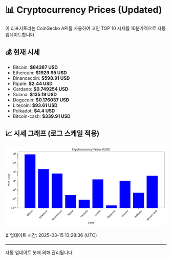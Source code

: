 
# 📊 Cryptocurrency Prices (Updated)

이 리포지토리는 CoinGecko API를 사용하여 코인 TOP 10 시세를 10분가격으로 자동 업데이트합니다.

## 💰 현재 시세
- Bitcoin: **$84387 USD**
- Ethereum: **$1929.95 USD**
- Binancecoin: **$598.91 USD**
- Ripple: **$2.44 USD**
- Cardano: **$0.749254 USD**
- Solana: **$135.19 USD**
- Dogecoin: **$0.176037 USD**
- Litecoin: **$93.61 USD**
- Polkadot: **$4.4 USD**
- Bitcoin-cash: **$339.91 USD**

## 📈 시세 그래프 (로그 스케일 적용)
![Crypto Prices](crypto_prices.png)

⏳ 업데이트 시간: 2025-03-15 13:28:36 (UTC)

---
자동 업데이트 봇에 의해 관리됩니다.

